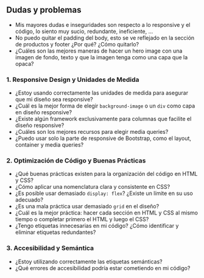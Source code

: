 ## Dudas y problemas
- Mis mayores dudas e inseguridades son respecto a lo responsive y el código, lo siento muy sucio, redundante, ineficiente, ...
- No puedo quitar el padding del body, esto se ve reflejado en la sección de productos y footer ¿Por qué? ¿Cómo quitarlo?
- ¿Cuáles son las mejores maneras de hacer un hero image con una imagen de fondo, texto y que la imagen tenga como una capa que la opaca?

### 1. **Responsive Design y Unidades de Medida**

- ¿Estoy usando correctamente las unidades de medida para asegurar que mi diseño sea responsive?
- ¿Cuál es la mejor forma de elegir `background-image` o un `div` como capa en diseño responsive?
- ¿Existe algún framework exclusivamente para columnas que facilite el diseño responsive?
- ¿Cuáles son los mejores recursos para elegir media queries?
- ¿Puedo usar solo la parte de responsive de Bootstrap, como el layout, container y media queries?

### 2. **Optimización de Código y Buenas Prácticas**

- ¿Qué buenas prácticas existen para la organización del código en HTML y CSS?
- ¿Cómo aplicar una nomenclatura clara y consistente en CSS?
- ¿Es posible usar demasiado `display: flex`? ¿Existe un límite en su uso adecuado?
- ¿Es una mala práctica usar demasiado `grid` en el diseño?
- ¿Cuál es la mejor práctica: hacer cada sección en HTML y CSS al mismo tiempo o completar primero el HTML y luego el CSS?
- ¿Tengo etiquetas innecesarias en mi código? ¿Cómo identificar y eliminar etiquetas redundantes?

### 3. **Accesibilidad y Semántica**

- ¿Estoy utilizando correctamente las etiquetas semánticas?
- ¿Qué errores de accesibilidad podría estar cometiendo en mi código?